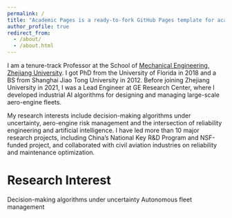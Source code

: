 ```yaml
---
permalink: /
title: "Academic Pages is a ready-to-fork GitHub Pages template for academic personal websites"
author_profile: true
redirect_from: 
  - /about/
  - /about.html
---
```


 I am a tenure-track Professor at the School of [Mechanical Engineering, Zhejiang University](http://me.zju.edu.cn/meenglish/main.psp). I got PhD from the University of Florida in 2018 and a BS from Shanghai Jiao Tong University in 2012. Before joining Zhejiang University in 2021, I was a Lead Engineer at GE Research Center, where I developed industrial AI algorithms for designing and managing large-scale aero-engine fleets. 

My research interests include decision-making algorithms under uncertainty, aero-engine risk management and the intersection of reliability engineering and artificial intelligence. I have led more than 10 major research projects, including China’s National Key R&D Program and NSF-funded project, and collaborated with civil aviation industries on reliability and maintenance optimization.

Research Interest
======
Decision-making algorithms under uncertainty
Autonomous fleet management 

